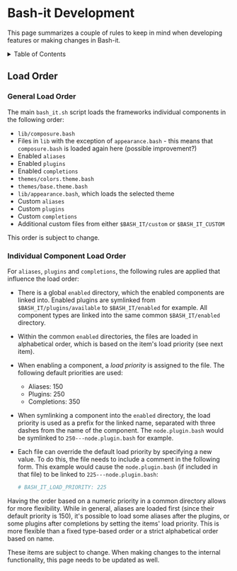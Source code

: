 # Bash-it Development

This page summarizes a couple of rules to keep in mind when developing features or making changes in Bash-it.

<details>
  <summary>Table of Contents</summary>

<!-- toc -->

- [Load Order](#load-order)
  * [General Load Order](#general-load-order)
  * [Individual Component Load Order](#individual-component-load-order)

<!-- tocstop -->

</details>

## Load Order

### General Load Order

The main `bash_it.sh` script loads the frameworks individual components in the following order:

* `lib/composure.bash`
* Files in `lib` with the exception of `appearance.bash` - this means that `composure.bash` is loaded again here (possible improvement?)
* Enabled `aliases`
* Enabled `plugins`
* Enabled `completions`
* `themes/colors.theme.bash`
* `themes/base.theme.bash`
* `lib/appearance.bash`, which loads the selected theme
* Custom `aliases`
* Custom `plugins`
* Custom `completions`
* Additional custom files from either `$BASH_IT/custom` or `$BASH_IT_CUSTOM`

This order is subject to change.

### Individual Component Load Order

For `aliases`, `plugins` and `completions`, the following rules are applied that influence the load order:

* There is a global `enabled` directory, which the enabled components are linked into. Enabled plugins are symlinked from `$BASH_IT/plugins/available` to `$BASH_IT/enabled` for example. All component types are linked into the same common `$BASH_IT/enabled` directory.
* Within the common `enabled` directories, the files are loaded in alphabetical order, which is based on the item's load priority (see next item).
* When enabling a component, a _load priority_ is assigned to the file. The following default priorities are used:
    * Aliases: 150
    * Plugins: 250
    * Completions: 350
* When symlinking a component into the `enabled` directory, the load priority is used as a prefix for the linked name, separated with three dashes from the name of the component. The `node.plugin.bash` would be symlinked to `250---node.plugin.bash` for example.
* Each file can override the default load priority by specifying a new value. To do this, the file needs to include a comment in the following form. This example would cause the `node.plugin.bash` (if included in that file) to be linked to `225---node.plugin.bash`:

  ```bash
  # BASH_IT_LOAD_PRIORITY: 225
  ```

Having the order based on a numeric priority in a common directory allows for more flexibility. While in general, aliases are loaded first (since their default priority is 150), it's possible to load some aliases after the plugins, or some plugins after completions by setting the items' load priority. This is more flexible than a fixed type-based order or a strict alphabetical order based on name.

These items are subject to change. When making changes to the internal functionality, this page needs to be updated as well.
